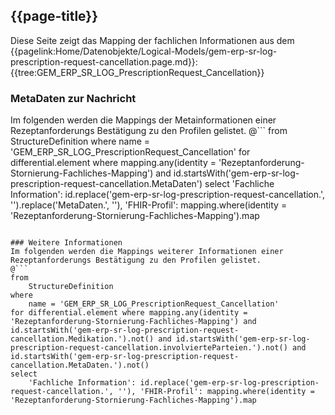 ## {{page-title}}

Diese Seite zeigt das Mapping der fachlichen Informationen aus dem {{pagelink:Home/Datenobjekte/Logical-Models/gem-erp-sr-log-prescription-request-cancellation.page.md}}: {{tree:GEM_ERP_SR_LOG_PrescriptionRequest_Cancellation}}

### MetaDaten zur Nachricht
Im folgenden werden die Mappings der Metainformationen einer Rezeptanforderungs Bestätigung zu den Profilen gelistet.
@```
from
	StructureDefinition
where
	name = 'GEM_ERP_SR_LOG_PrescriptionRequest_Cancellation'
for differential.element where mapping.any(identity = 'Rezeptanforderung-Stornierung-Fachliches-Mapping') and id.startsWith('gem-erp-sr-log-prescription-request-cancellation.MetaDaten')
select
	'Fachliche Information': id.replace('gem-erp-sr-log-prescription-request-cancellation.', '').replace('MetaDaten.', ''), 'FHIR-Profil': mapping.where(identity = 'Rezeptanforderung-Stornierung-Fachliches-Mapping').map
```

### Weitere Informationen
Im folgenden werden die Mappings weiterer Informationen einer Rezeptanforderungs Bestätigung zu den Profilen gelistet.
@```
from
	StructureDefinition
where
	name = 'GEM_ERP_SR_LOG_PrescriptionRequest_Cancellation'
for differential.element where mapping.any(identity = 'Rezeptanforderung-Stornierung-Fachliches-Mapping') and id.startsWith('gem-erp-sr-log-prescription-request-cancellation.Medikation.').not() and id.startsWith('gem-erp-sr-log-prescription-request-cancellation.involvierteParteien.').not() and id.startsWith('gem-erp-sr-log-prescription-request-cancellation.MetaDaten.').not()
select
	'Fachliche Information': id.replace('gem-erp-sr-log-prescription-request-cancellation.', ''), 'FHIR-Profil': mapping.where(identity = 'Rezeptanforderung-Stornierung-Fachliches-Mapping').map
```